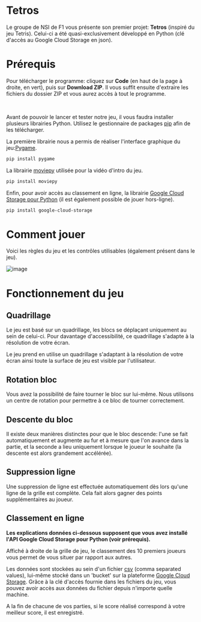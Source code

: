 # Tetros

Le groupe de NSI de F1 vous présente son premier projet: **Tetros** (inspiré du jeu Tetris). Celui-ci a été quasi-exclusivement développé en Python (clé d'accès  au Google Cloud Storage en json).


# Prérequis

Pour télécharger le programme: cliquez sur **Code** (en haut de la page à droite, en vert), puis sur **Download ZIP**. Il vous suffit ensuite d'extraire les fichiers du dossier ZIP et vous aurez accès à tout le programme.

<br>

Avant de pouvoir le lancer et tester notre jeu, il vous faudra installer plusieurs librairies Python. Utilisez le gestionnaire de packages [pip](https://pip.pypa.io/en/stable/) afin de les télécharger.

La première librairie nous a permis de réaliser l'interface graphique du jeu:[Pygame](https://www.pygame.org/docs/).
```bash
pip install pygame
```

La librairie [moviepy](https://zulko.github.io/moviepy/) utilisée pour la vidéo d'intro du jeu.
```bash
pip install moviepy
```

Enfin, pour avoir accès au classement en ligne, la librairie [Google Cloud Storage pour Python](https://github.com/GoogleCloudPlatform/python-docs-samples/blob/main/notebooks/rendered/cloud-storage-client-library.md) (il est également possible de jouer hors-ligne).
```bash
pip install google-cloud-storage
```

# Comment jouer
Voici les règles du jeu et les contrôles utilisables (également présent dans le jeu).

![image](https://github.com/NSI-F1-2023-2024/Project-1-TETRIS/blob/main/assets/menu/regles_image.png)

# Fonctionnement du jeu

## Quadrillage
Le jeu est basé sur un quadrillage, les blocs se déplaçant uniquement au sein de celui-ci. Pour davantage d'accessibilité, ce quadrillage s'adapte à la résolution de votre écran.

Le jeu prend en utilise un quadrillage s'adaptant à la résolution de votre écran ainsi toute la surface de jeu est visible par l'utilisateur.

## Rotation bloc
Vous avez la possibilité de faire tourner le bloc sur lui-même. Nous utilisons un centre de rotation pour permettre à ce bloc de tourner correctement.

## Descente du bloc
Il existe deux manières distinctes pour que le bloc descende: l'une se fait automatiquement et augmente au fur et à mesure que l'on avance dans la partie, et la seconde a lieu uniquement lorsque le joueur le souhaite (la descente est alors grandement accélérée).

## Suppression ligne
Une suppression de ligne est effectuée automatiquement dès lors qu'une ligne de la grille est complète. Cela fait alors gagner des points supplémentaires au joueur.

## Classement en ligne

<b>Les explications données ci-dessous supposent que vous avez installé l'API Google Cloud Storage pour Python (voir prérequis).</b>

Affiché à droite de la grille de jeu, le classement des 10 premiers joueurs vous permet de vous situer par rapport aux autres.

Les données sont stockées au sein d'un fichier [csv](https://fr.wikipedia.org/wiki/Comma-separated_values) (comma separated values), lui-même stocké dans un 'bucket' sur la plateforme [Google Cloud Storage](https://cloud.google.com/storage/docs/introduction?hl=fr).
Grâce à la clé d'accès fournie dans les fichiers du jeu, vous pouvez avoir accès aux données du fichier depuis n'importe quelle machine.

A la fin de chacune de vos parties, si le score réalisé correspond à votre meilleur score, il est enregistré.
